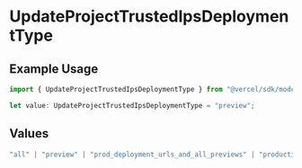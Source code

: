 # UpdateProjectTrustedIpsDeploymentType

## Example Usage

```typescript
import { UpdateProjectTrustedIpsDeploymentType } from "@vercel/sdk/models/operations/updateproject.js";

let value: UpdateProjectTrustedIpsDeploymentType = "preview";
```

## Values

```typescript
"all" | "preview" | "prod_deployment_urls_and_all_previews" | "production"
```